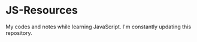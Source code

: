 # JS-Resources

My codes and notes while learning JavaScript. I'm constantly updating this repository. 
